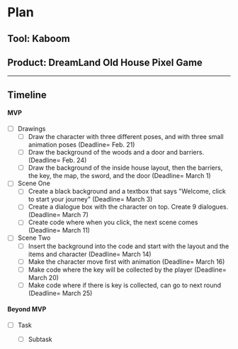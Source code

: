 # Plan

## Tool: Kaboom
## Product: DreamLand Old House Pixel Game

---

## Timeline

#### MVP

- [ ] Drawings
  - [ ] Draw the character with three different poses, and with three small animation poses (Deadline= Feb. 21)
  - [ ] Draw the background of the woods and a door and barriers. (Deadline= Feb. 24)
  - [ ] Draw the background of the inside house layout, then the barriers, the key, the map, the sword, and the door (Deadline= March 1)
- [ ] Scene One
  - [ ] Create a black background and a textbox that says "Welcome, click to start your journey" (Deadline= March 3)
  - [ ] Create a dialogue box with the character on top. Create 9 dialogues. (Deadline= March 7)
  - [ ] Create code where when you click, the next scene comes (Deadline= March 11)
- [ ] Scene Two
  - [ ] Insert the background into the code and start with the layout and the items and character (Deadline= March 14)
  - [ ] Make the character move first with animation (Deadline= March 16)
  - [ ] Make code where the key will be collected by the player (Deadline= March 20)
  - [ ] Make code where if there is key is collected, can go to next round (Deadline= March 25)

#### Beyond MVP

- [ ] Task
  - [ ] Subtask


<!-- EXAMPLE

## Tool: APIs
## Product: Green Glass Door riddle app

## Timeline

### MVP

- [ ] Front-end
  - [x] Webpage to collect input from user (deadline: 4/15)
  - [ ] Webpage to display "yes, but a ___ can't" or "no, but a ___ can" (deadline: 5/1)
- [x] Back-end
  - [x] Use regex to test whether or not the word can go through the GGD (deadline: 3/1)
  - [x] Use the Twinword API to find related words (deadline: 3/15)
    - [ ] Iterate through the words until an opposite example can be found (deadline: 4/1)

#### Beyond MVP

- [ ] Use another API to make sure the opposite example is a noun
- [ ] Automate notification of API limit to make sure I don’t exceed free quota
- [ ] A multiple choice quizzer that will test the user’s knowledge of the solution

-->





<!-- DO NOT USE THIS YET

| Name | Glows | Grows |
| -------- | ------- | ------- |
|   |   |
|   |   |
|   |   |
|   |   |
|   |   |
|   |   |

-->
